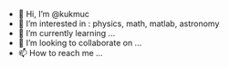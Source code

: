 - 👋 Hi, I’m @kukmuc
- 👀 I’m interested in : physics, math, matlab, astronomy
- 🌱 I’m currently learning ...
- 💞️ I’m looking to collaborate on ...
- 📫 How to reach me ...

<!---
kukmuc/kukmuc is a ✨ special ✨ repository because its `README.md` (this file) appears on your GitHub profile.
You can click the Preview link to take a look at your changes.
--->
